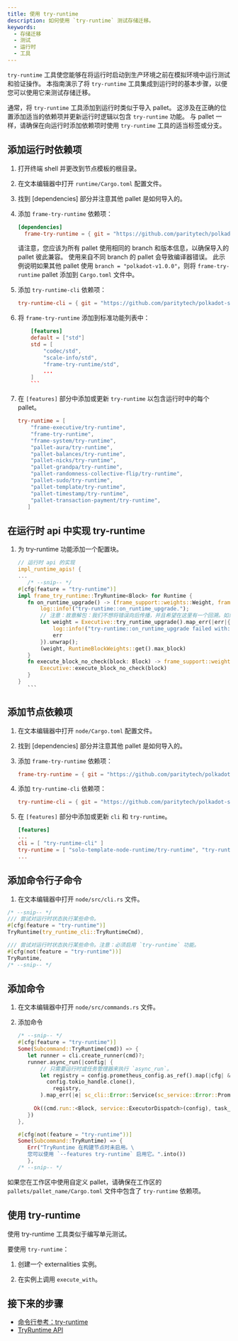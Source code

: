 ```yaml
---
title: 使用 try-runtime
description: 如何使用 `try-runtime` 测试存储迁移。
keywords:
  - 存储迁移
  - 测试
  - 运行时
  - 工具
---
```


`try-runtime` 工具使您能够在将运行时启动到生产环境之前在模拟环境中运行测试和验证操作。
本指南演示了将 `try-runtime` 工具集成到运行时的基本步骤，以便您可以使用它来测试存储迁移。

通常，将 `try-runtime` 工具添加到运行时类似于导入 pallet。
这涉及在正确的位置添加适当的依赖项并更新运行时逻辑以包含 `try-runtime` 功能。
与 pallet 一样，请确保在向运行时添加依赖项时使用 `try-runtime` 工具的适当标签或分支。

## 添加运行时依赖项

1. 打开终端 shell 并更改到节点模板的根目录。

1. 在文本编辑器中打开 `runtime/Cargo.toml` 配置文件。

1. 找到 [dependencies] 部分并注意其他 pallet 是如何导入的。

1. 添加 `frame-try-runtime` 依赖项：

   ```toml
   [dependencies]
	 frame-try-runtime = { git = "https://github.com/paritytech/polkadot-sdk.git", branch = "polkadot-v1.0.0", optional = true }
	 ```

	 请注意，您应该为所有 pallet 使用相同的 branch 和版本信息，以确保导入的 pallet 彼此兼容。
   使用来自不同 branch 的 pallet 会导致编译器错误。
   此示例说明如果其他 pallet 使用 `branch = "polkadot-v1.0.0"`，则将 `frame-try-runtime` pallet 添加到 `Cargo.toml` 文件中。

1. 添加 `try-runtime-cli` 依赖项：

	 ```toml
	 try-runtime-cli = { git = "https://github.com/paritytech/polkadot-sdk.git", branch = "polkadot-v1.0.0", optional = true }
	 ```

1. 将 `frame-try-runtime` 添加到标准功能列表中：

    ```toml
		[features]
		default = ["std"]
		std = [
			"codec/std",
			"scale-info/std",
			"frame-try-runtime/std",
			...
		]
		```

1. 在 `[features]` 部分中添加或更新 `try-runtime` 以包含运行时中的每个 pallet。

	 ```toml
	 try-runtime = [
		 "frame-executive/try-runtime",
		 "frame-try-runtime",
		 "frame-system/try-runtime",
		 "pallet-aura/try-runtime",
		 "pallet-balances/try-runtime",
		 "pallet-nicks/try-runtime",
		 "pallet-grandpa/try-runtime",
		 "pallet-randomness-collective-flip/try-runtime",
		 "pallet-sudo/try-runtime",
		 "pallet-template/try-runtime",
		 "pallet-timestamp/try-runtime",
		 "pallet-transaction-payment/try-runtime",
		]
	```

## 在运行时 api 中实现 try-runtime

1. 为 try-runtime 功能添加一个配置块。

	 ```rust
	 // 运行时 api 的实现
	 impl_runtime_apis! {
    ...
		/* --snip-- */
    #[cfg(feature = "try-runtime")]
    impl frame_try_runtime::TryRuntime<Block> for Runtime {
        fn on_runtime_upgrade() -> (frame_support::weights::Weight, frame_support::weights::Weight) {
            log::info!("try-runtime::on_runtime_upgrade.");
            // 注意：故意解包：我们不想将错误向后传播，并且希望在这里有一个回溯。如果任何迁移前/后检查失败，我们将立即停止。
            let weight = Executive::try_runtime_upgrade().map_err(|err|{
                log::info!("try-runtime::on_runtime_upgrade failed with: {:?}", err);
                err
            }).unwrap();
            (weight, RuntimeBlockWeights::get().max_block)
        }
        fn execute_block_no_check(block: Block) -> frame_support::weights::Weight {
            Executive::execute_block_no_check(block)
        }
    }
		```

## 添加节点依赖项

1. 在文本编辑器中打开 `node/Cargo.toml` 配置文件。

1. 找到 [dependencies] 部分并注意其他 pallet 是如何导入的。

1. 添加 `frame-try-runtime` 依赖项：

	 ```toml
	 frame-try-runtime = { git = "https://github.com/paritytech/polkadot-sdk.git", branch = "polkadot-v1.0.0", optional = true }
	 ```
1. 添加 `try-runtime-cli` 依赖项：

	 ```toml
	 try-runtime-cli = { git = "https://github.com/paritytech/polkadot-sdk.git", branch = "polkadot-v1.0.0", optional = true }
	 ```

1. 在 `[features]` 部分中添加或更新 `cli` 和 `try-runtime`。

	 ```toml
	 [features]
	 ...
	 cli = [ "try-runtime-cli" ]
	 try-runtime = [ "solo-template-node-runtime/try-runtime", "try-runtime-cli" ]
	 ...
	 ```

## 添加命令行子命令

1. 在文本编辑器中打开 `node/src/cli.rs` 文件。

```rust
/* --snip-- */
/// 尝试对运行时状态执行某些命令。
#[cfg(feature = "try-runtime")]
TryRuntime(try_runtime_cli::TryRuntimeCmd),

/// 尝试对运行时状态执行某些命令。注意：必须启用 `try-runtime` 功能。
#[cfg(not(feature = "try-runtime"))]
TryRuntime,
/* --snip-- */
```

## 添加命令

1. 在文本编辑器中打开 `node/src/commands.rs` 文件。

2. 添加命令

	 ```rust
	 /* --snip-- */
	 #[cfg(feature = "try-runtime")]
	 Some(Subcommand::TryRuntime(cmd)) => {
		let runner = cli.create_runner(cmd)?;
		runner.async_run(|config| {
			// 只需要运行时或任务管理器来执行 `async_run`。
			let registry = config.prometheus_config.as_ref().map(|cfg| &cfg.registry)let task_manager = sc_service::TaskManager::new(
			  config.tokio_handle.clone(),
				registry,
			).map_err(|e| sc_cli::Error::Service(sc_service::Error::Prometheus(e)))?;
			
		  Ok((cmd.run::<Block, service::ExecutorDispatch>(config), task_manager))
		})
	},

	#[cfg(not(feature = "try-runtime"))]
	Some(Subcommand::TryRuntime) => {
		Err("TryRuntime 在构建节点时未启用。\
		您可以使用 `--features try-runtime` 启用它。".into())
		},
	/* --snip-- */
	```

如果您在工作区中使用自定义 pallet，请确保在工作区的 `pallets/pallet_name/Cargo.toml` 文件中包含了 `try-runtime` 依赖项。

## 使用 try-runtime

使用 try-runtime 工具类似于编写单元测试。

要使用 `try-runtime`：

1. 创建一个 externalities 实例。

1. 在实例上调用 `execute_with`。

<!--
## 示例

## 资源
-->

## 接下来的步骤

- [命令行参考：try-runtime](/reference/command-line-tools/try-runtime/)
- [TryRuntime API](https://crates.parity.io/frame_try_runtime/trait.TryRuntime.html)
